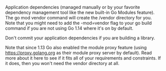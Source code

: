 Application dependencies (managed manually or by your favorite dependency management tool like the new built-in Go Modules feature). The go mod vendor command will create the /vendor directory for you. Note that you might need to add the -mod=vendor flag to your go build command if you are not using Go 1.14 where it's on by default.

Don't commit your application dependencies if you are building a library.

Note that since 1.13 Go also enabled the module proxy feature (using https://proxy.golang.org as their module proxy server by default). Read more about it here to see if it fits all of your requirements and constraints. If it does, then you won't need the vendor directory at all.